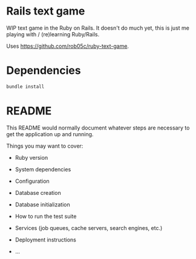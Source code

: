 # Rails text game

WIP text game in the Ruby on Rails. It doesn't do much yet, this is just me playing with / (re)learning Ruby/Rails.

Uses https://github.com/rob05c/ruby-text-game.

# Dependencies

```sh
bundle install
```

# README

This README would normally document whatever steps are necessary to get the
application up and running.

Things you may want to cover:

* Ruby version

* System dependencies

* Configuration

* Database creation

* Database initialization

* How to run the test suite

* Services (job queues, cache servers, search engines, etc.)

* Deployment instructions

* ...
